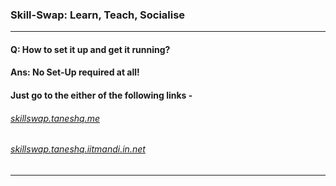 ### Skill-Swap: Learn, Teach, Socialise

---

#### Q: How to set it up and get it running?
#### Ans: No Set-Up required at all!
####      Just go to the either of the following links -

###### [skillswap.taneshq.me](skillswap.taneshq.me)
###### [skillswap.taneshq.iitmandi.in.net](skillswap.taneshq.iitmandi.in.net)

---
